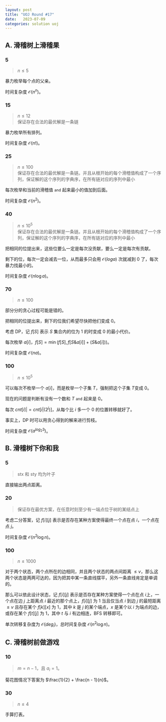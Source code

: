 ```yaml
---
layout: post
title: "UOJ Round #17"
date:   2023-07-09
categories: solution uoj
---
```


## A. 滑稽树上滑稽果

### 5

>   $n \le 5$

暴力枚举每个点的父亲。

时间复杂度 $\mathcal O(n^n)$。

### 15

>   $n \le 12$  
>   保证存在合法的最优解是一条链

暴力枚举所有排列。

时间复杂度 $\mathcal O(n!)$。

### 25

>   $n \le 100$  
>   保证存在合法的最优解是一条链。并且从根开始的每个滑稽值构成了一个序列，保证解的这个序列的字典序，在所有链对应的序列中最小

每次枚举和当前的滑稽值 `and` 起来最小的值加到后面。

时间复杂度 $\mathcal O(n^2)$。

### 40

>   $n \le 10^5$  
>   保证存在合法的最优解是一条链。并且从根开始的每个滑稽值构成了一个序列，保证解的这个序列的字典序，在所有链对应的序列中最小

把相同的位提出来，这些位要么一定是每次没贡献，要么一定是每次有贡献。

剩下的位，每次一定会减去一位，从而最多只会用 $\mathcal O(log a)$ 次就减到 $0$ 了，每次暴力找最小的。

时间复杂度 $\mathcal O(n \log a)$。

### 70

>   $n \le 100$

部分分的贪心过程可能是错的。

把相同的位提出来，剩下的位我们希望尽快把他们变成 $0$。

考虑 DP，记 $f[S]$ 表示 $S$ 集合内的位为 $1$ 的时变成 $0$ 的最小代价。

每次枚举 $a[i]$，$f[S] = \min(f[S], f[S \& a[i]] + (S \& a[i]))$。

时间复杂度 $\mathcal O(n a)$。

### 100

>   $n \le 10^5$

可以每次不枚举一个 $a[i]$，而是枚举一个子集 $T$，强制把这个子集 $T$变成 $0$。

现在的问题是判断有没有一个数和 $T$ `and` 起来是 $0$。

每次 $cnt[i] |= cnt[i | (2^j)]$，从每个比 $i$ 多一个 $0$ 的位置转移就好了。

事实上，DP 时可以用贪心得到的解来进行剪枝。

时间复杂度 $\mathcal O(a^{log_2 3})$。

## B. 滑稽树下你和我

### 5

>   $\mathrm{stx}$ 和 $\mathrm{sty}$ 均为叶子

直接输出两点距离。

### 20

>   保证存在最优方案，在任意时刻至少有一端点位于树的某结点上

考虑二分答案，记 $f[i][j]$ 表示是否存在某种方案使得最终一个点在点 $i$，一个点在点 $j$。

时间复杂度 $\mathcal O(n^2 \log n)$。

### 100

>   $n \le 1000$

对于两个状态，两个点所在的边相同，并且两个状态的两点间距离 $\le v$，那么这两个状态是两两可达的，因为把其中某一条直线摆平，另外一条直线肯定是单调的。

那么可以依此设计状态，记 $f[i][j]$ 表示是否存在某种方案使得一个点在点 $i$上，一个点在边 $j$ 上距离点 $i$ 最近的那个点上，$f[i][j]$ 为 $1$ 当且仅当点 $i$ 到边 $j$ 的最短距离 $\le v$ 且存在某个 $f[k][x]$ 为 $1$，其中 $k$ 是 $j$ 的某个端点，$x$ 是某个以 $i$ 为端点的边，或存在某个 $f[t][j]$ 为 $1$，其中 $t$ 与 $i$ 有边相连，BFS 转移即可。

单次转移复杂度为 $\mathcal O(deg_i)$，总时间复杂度 $\mathcal O(n^2 \log n)$。

## C. 滑稽树前做游戏

### 10

>   $m = n - 1$，且 $a_i = 1$。

菊花图情况下答案为 $\frac{1}{2} + \frac{n - 1}{n}$。

### 30

>   $n \le 4$

手算打表。